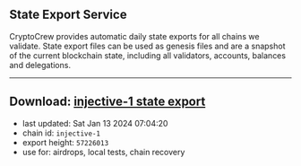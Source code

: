 ## State Export Service
CryptoCrew provides automatic daily state exports for all chains we validate. State export files can be used as genesis files and are a snapshot of the current blockchain state, including all validators, accounts, balances and delegations.

---
**Download: [injective-1 state export](https://dl.ccvalidators.com/SERVICE/injective/injective-1_export_57226013.json)**
---

- last updated: Sat Jan 13 2024 07:04:20
- chain id: `injective-1`
- export height: `57226013`
- use for: airdrops, local tests, chain recovery
